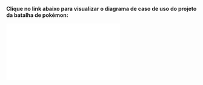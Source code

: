 **Clique no link abaixo para visualizar o diagrama de caso de uso do projeto da batalha de pokémon:**

![DIAGRAMA DE CASO DE USO]([https://github.com/thaislisatchok/PRG22107_2023.2/blob/main/Diagrama%20de%20Sequ%C3%AAncia.drawio.pdf](https://github.com/thaislisatchok/PRG22107_2023.2/blob/main/Diagrama%20de%20caso%20de%20uso.drawio.pdf)https://github.com/thaislisatchok/PRG22107_2023.2/blob/main/Diagrama%20de%20caso%20de%20uso.drawio.pdf)

